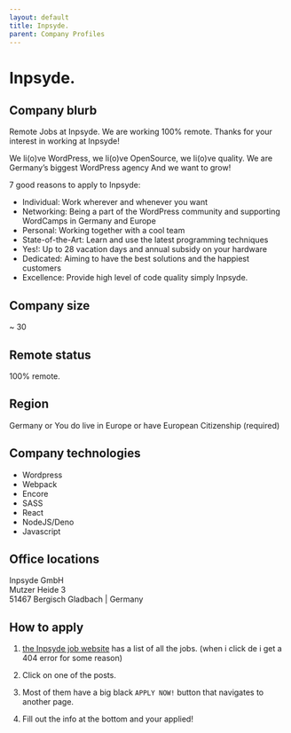 ```yaml
---
layout: default
title: Inpsyde.
parent: Company Profiles
---
```


# Inpsyde.

## Company blurb
Remote Jobs at Inpsyde. We are working 100% remote.
Thanks for your interest in working at Inpsyde!

We li(o)ve WordPress, we li(o)ve OpenSource, we li(o)ve quality. We are Germany’s biggest WordPress agency And we want to grow!

7 good reasons to apply to Inpsyde:

* Individual: Work wherever and whenever you want
* Networking: Being a part of the WordPress community and supporting WordCamps in Germany and Europe
* Personal: Working together with a cool team
* State-of-the-Art: Learn and use the latest programming techniques
* Yes!: Up to 28 vacation days and annual subsidy on your hardware
* Dedicated: Aiming to have the best solutions and the happiest customers
* Excellence: Provide high level of code quality
simply Inpsyde.

## Company size
~ 30

## Remote status
100% remote.

## Region
Germany or You do live in Europe or have European Citizenship (required)

## Company technologies
* Wordpress
* Webpack
* Encore
* SASS
* React
* NodeJS/Deno
* Javascript

## Office locations
Inpsyde GmbH  
Mutzer Heide 3  
51467 Bergisch Gladbach | Germany

## How to apply
1) [the Inpsyde job website](https://inpsyde.com/en/jobs/) has a list of all the jobs. (when i click de i get a 404 error for some reason)

2) Click on one of the posts.

3) Most of them have a big black `APPLY NOW!` button that navigates to another page.

4) Fill out the info at the bottom and your applied!